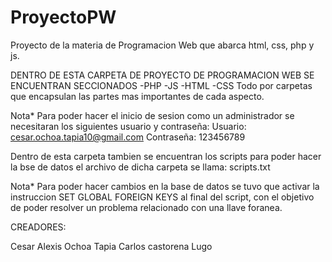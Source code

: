 # ProyectoPW
Proyecto de la materia de Programacion Web que abarca html, css, php y js.

DENTRO DE ESTA CARPETA DE PROYECTO DE PROGRAMACION WEB SE ENCUENTRAN SECCIONADOS
-PHP
-JS
-HTML
-CSS
Todo por carpetas que encapsulan las partes mas importantes de cada aspecto.

Nota* 
Para poder hacer el inicio de sesion como un administrador se necesitaran 
los siguientes usuario y contraseña: 
Usuario: cesar.ochoa.tapia10@gmail.com
Contraseña: 123456789

Dentro de esta carpeta tambien se encuentran los scripts para poder hacer la bse de datos
el archivo de dicha carpeta se llama: scripts.txt

Nota*
Para poder hacer cambios en la base de datos se tuvo que activar la instruccion 
SET GLOBAL FOREIGN KEYS  al final del script, con el objetivo de poder resolver
un problema relacionado con una llave foranea.


CREADORES:

Cesar Alexis Ochoa Tapia
Carlos castorena Lugo 
